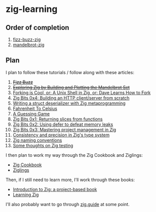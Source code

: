 # zig-learning

## Order of completion

1. [fizz-buzz-zig](fizz-buzz-zig)
2. [mandelbrot-zig](mandelbrot-zig)


## Plan

I plan to follow these tutorials / follow along with these articles:
1. ~~[Fizz Buzz](https://zig.guide/posts/fizz-buzz)~~
2. ~~[Exploring Zig by Building and Plotting the Mandelbrot Set](https://rdiachenko.com/posts/zig/exploring-ziglang-with-mandelbrot-set/)~~
3. [Forking is Cool, or: A Unix Shell in Zig, or: Dave Learns How to Fork](https://ratfactor.com/zig/forking-is-cool)
4. [Zig Bits 0x4: Building an HTTP client/server from scratch](https://blog.orhun.dev/zig-bits-04/)
5. [Writing a struct deserializer with Zig metaprogramming](https://nathancraddock.com/blog/deserialization-with-zig-metaprogramming/)
6. [Fahrenheit To Celsius](https://zig.guide/posts/fahrenheit-to-celsius)
7. [A Guessing Game](https://zig.guide/posts/a-guessing-game)
8. [Zig Bits 0x1: Returning slices from functions](https://blog.orhun.dev/zig-bits-01/)
9. [Zig Bits 0x2: Using defer to defeat memory leaks](https://blog.orhun.dev/zig-bits-02/)
10. [Zig Bits 0x3: Mastering project management in Zig](https://blog.orhun.dev/zig-bits-03/)
11. [Consistency and precision in Zig's type system](https://nathancraddock.com/blog/consistency-in-zigs-type-system/)
12. [Zig naming conventions](https://nathancraddock.com/blog/zig-naming-conventions/)
13. [Some thoughts on Zig testing](https://nathancraddock.com/blog/thoughts-on-zig-test/)

I then plan to work my way through the Zig Cookbook and Ziglings:
- [Zig Cookbook](https://cookbook.ziglang.cc/)
- [Ziglings](https://codeberg.org/ziglings/exercises)

Then, if I still need to learn more, I'll work through these books:
- [Introduction to Zig: a project-based book](https://pedropark99.github.io/zig-book/)
- [Learning Zig](https://www.openmymind.net/learning_zig/)

I'll also probably want to go through [zig.guide](https://zig.guide) at some point.
